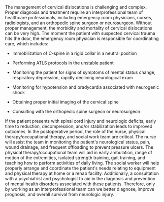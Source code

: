 The management of cervical dislocations is challenging and complex. Proper diagnosis and treatment require an interprofessional team of healthcare professionals, including emergency room physicians, nurses, radiologists, and an orthopedic spine surgeon or neurosurgeon. Without proper management, the morbidity and mortality of cervical dislocations can be very high. The moment the patient with suspected cervical trauma hits the door, the emergency room physician is responsible for coordinating care, which includes:

- Immobilization of C-spine in a rigid collar in a neutral position

- Performing ATLS protocols in the unstable patient

- Monitoring the patient for signs of symptoms of mental status change, respiratory depression, rapidly declining neurological exam

- Monitoring for hypotension and bradycardia associated with neurogenic shock

- Obtaining proper initial imaging of the cervical spine

- Consulting with the orthopedic spine surgeon or neurosurgeon

If the patient presents with spinal cord injury and neurologic deficits, early time to reduction, decompression, and/or stabilization leads to improved outcomes. In the postoperative period, the role of the nurse, physical therapy/occupational therapy, and social work team are critical. The nurse will assist the team in monitoring the patient's neurological status, pain, wound drainage, and frequent offloading to prevent pressure ulcers. The physical therapy/occupational team will aid in early ambulation, range of motion of the extremities, isolated strength training, gait training, and teaching how to perform activities of daily living. The social worker will help properly arrange and coordinate the patient's needs relating to equipment and physical therapy at home or a rehab facility. Additionally, a consultation with a psychiatrist and psychologist to aid in the diagnosis and prevention of mental health disorders associated with these patients. Therefore, only by working as an interprofessional team can we better diagnose, improve prognosis, and overall survival from neurologic injury.